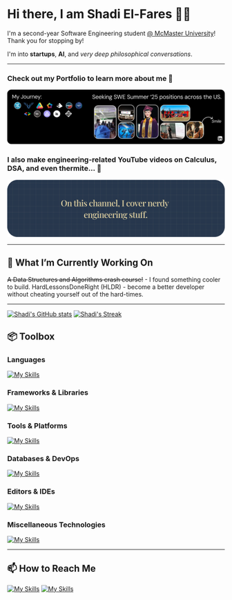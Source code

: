# Hi there, I am Shadi El-Fares 👋🏽 
I'm a second-year Software Engineering student [@ McMaster University](https://www.eng.mcmaster.ca/)! Thank you for stopping by! 

I'm into **startups**, **AI**, and *very deep philosophical conversations*.

---
### Check out my Portfolio to learn more about me 🫡
[![Portfolio](./newbanner.png)](https://www.shadielfares.me/)
### I also make engineering-related YouTube videos on Calculus, DSA, and even thermite... 👀 
[![YouTube Channel Banner](./yt1-1.png)](https://www.youtube.com/channel/UChuTtnCJpN_MXNnR5avaeXg?sub_confirmation=1)


---

## 🔭 What I’m Currently Working On
~~A Data Structures and Algorithms crash course!~~ - I found something cooler to build.
HardLessonsDoneRight (HLDR) - become a better developer without cheating yourself out of the hard-times.

---
[![Shadi's GitHub stats](https://github-readme-stats.vercel.app/api?username=shadielfares&theme=noctis_minimus)](https://github.com/shadielfares/github-readme-stats)
[![Shadi's Streak](https://github-readme-streak-stats-7ro74njxv-crateses-projects.vercel.app?user=shadielfares&theme=noctis-minimus)](https://git.io/streak-stats)
## 📦 Toolbox

### **Languages**
[![My Skills](https://skillicons.dev/icons?i=java,python,javascript,typescript,c,cpp,cs,matlab,dart,go,html,css,latex,bash,md)](https://skillicons.dev)

### **Frameworks & Libraries**
[![My Skills](https://skillicons.dev/icons?i=react,vercel,threejs,django,express,flask,dotnet,wordpress,flutter,bootstrap,vite,sass,nextjs,tailwind,fastapi,ros,graphql,tensorflow,opencv,gatsby)](https://skillicons.dev)

### **Tools & Platforms**
[![My Skills](https://skillicons.dev/icons?i=git,github,firebase,aws,azure,docker,powershell,heroku,githubactions,gitlab,figma,blender,obsidian,notion)](https://skillicons.dev)

### **Databases & DevOps**
[![My Skills](https://skillicons.dev/icons?i=mongodb,postgres,php,mysql,sqlite,aws,gcp,kubernetes)](https://skillicons.dev)

### **Editors & IDEs**
[![My Skills](https://skillicons.dev/icons?i=neovim,vim,vscode,visualstudio,pycharm,replit)](https://skillicons.dev)

### **Miscellaneous Technologies**
[![My Skills](https://skillicons.dev/icons?i=maven,unity,arduino,raspberrypi,linux,ubuntu,windows,postman)](https://skillicons.dev)

---

## 📫 How to Reach Me
[![My Skills](https://skillicons.dev/icons?i=linkedin)](https://linkedin.com/in/shadielfares)
[![My Skills](https://skillicons.dev/icons?i=twitter)]((https://twitter.com/shadielfares))




<!-- ![Shadi's GitHub stats](https://github-readme-stats.vercel.app/api?username=shadielfares&show_icons=true&theme=radical) -->

<!--
**shadielfares/shadielfares** is a ✨ _special_ ✨ repository because its `README.md` (this file) appears on your GitHub profile.

Here are some ideas to get you started:

- 🔭 I’m currently working on ...
- 🌱 I’m currently learning ...
- 👯 I’m looking to collaborate on ...
- 🤔 I’m looking for help with ...
- 💬 Ask me about ...
- ⚡ Fun fact: ...
-->

